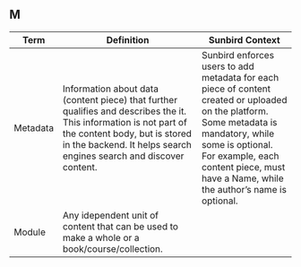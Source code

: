 ## M 

Term | Definition |Sunbird Context
-----|------------|-----------------
Metadata  |Information about data (content piece) that further qualifies and describes the it. This information is not part of the content body, but is stored in the backend. It helps search engines search and discover content.  |Sunbird enforces users to add metadata for each piece of content created or uploaded on the platform. Some metadata is mandatory, while some is optional. For example, each content piece, must have a Name, while the author’s name is optional.
Module  |Any idependent unit of content that can be used to make a whole or a book/course/collection. |
